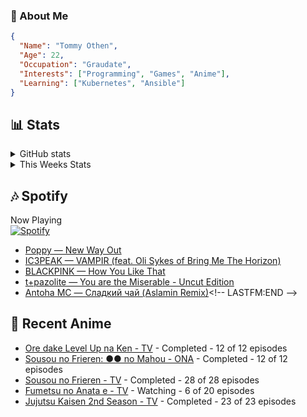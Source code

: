 ### 👋 About Me
```json
{
  "Name": "Tommy Othen",
  "Age": 22,
  "Occupation": "Graudate",
  "Interests": ["Programming", "Games", "Anime"],
  "Learning": ["Kubernetes", "Ansible"]
}
```

## 📊 Stats
<details>
  <summary>GitHub stats</summary>
  <a href="https://github.com/anuraghazra/github-readme-stats">
    <img src="https://github-readme-stats.vercel.app/api?username=tommyothen&show_icons=true&count_private=true&hide=prs,issues">
  </a>
</details>

<details>
  <summary>This Weeks Stats</summary>
  <a href="https://github.com/anuraghazra/github-readme-stats">
    <img src="https://github-readme-stats.vercel.app/api/wakatime?username=tommyothen&cache_seconds=1800&custom_title=Top%20Languages">
  </a>
</details>

## 🎶 Spotify
Now Playing\
[![Spotify](https://novatorem-dasushiasian.vercel.app/api/spotify)](https://open.spotify.com/user/g90805640970)
<!-- LASTFM:START -->
* [Poppy — New Way Out](https://www.last.fm/music/Poppy/_/New+Way+Out)
* [IC3PEAK — VAMPIR &lpar;feat. Oli Sykes of Bring Me The Horizon&rpar;](https://www.last.fm/music/IC3PEAK/_/VAMPIR+&lpar;feat.+Oli+Sykes+of+Bring+Me+The+Horizon&rpar;)
* [BLACKPINK — How You Like That](https://www.last.fm/music/BLACKPINK/_/How+You+Like+That)
* [t+pazolite — You are the Miserable - Uncut Edition](https://www.last.fm/music/t%252Bpazolite/_/You+are+the+Miserable+-+Uncut+Edition)
* [Antoha MC — Сладкий чай &lpar;Aslamin Remix&rpar;](https://www.last.fm/music/Antoha+MC/_/%D0%A1%D0%BB%D0%B0%D0%B4%D0%BA%D0%B8%D0%B9+%D1%87%D0%B0%D0%B9+&lpar;Aslamin+Remix&rpar;)<!-- LASTFM:END -->

## 🗻 Recent Anime
<!-- ANIME-LIST:START -->
* [Ore dake Level Up na Ken - TV](https://myanimelist.net/anime/52299/Ore_dake_Level_Up_na_Ken) - Completed - 12 of 12 episodes
* [Sousou no Frieren: ●● no Mahou - ONA](https://myanimelist.net/anime/56885/Sousou_no_Frieren__●●_no_Mahou) - Completed - 12 of 12 episodes
* [Sousou no Frieren - TV](https://myanimelist.net/anime/52991/Sousou_no_Frieren) - Completed - 28 of 28 episodes
* [Fumetsu no Anata e - TV](https://myanimelist.net/anime/41025/Fumetsu_no_Anata_e) - Watching - 6 of 20 episodes
* [Jujutsu Kaisen 2nd Season - TV](https://myanimelist.net/anime/51009/Jujutsu_Kaisen_2nd_Season) - Completed - 23 of 23 episodes<!-- ANIME-LIST:END -->
